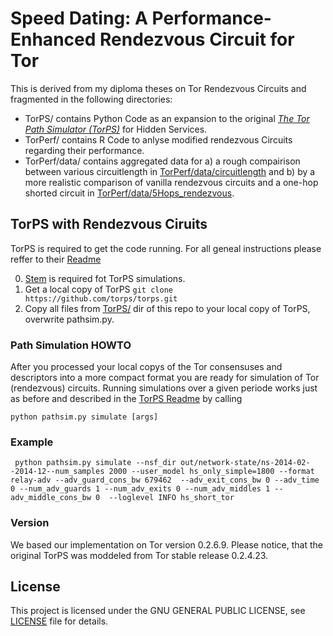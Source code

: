 # Speed Dating: A Performance-Enhanced Rendezvous Circuit for Tor
This is derived from my diploma theses on Tor Rendezvous Circuits and fragmented in the following directories:
 - TorPS/ contains Python Code as an expansion to the original *[The Tor Path Simulator (TorPS)](https://torps.github.io/)* for Hidden Services.
 - TorPerf/ contains R Code to anlyse modified rendezvous Circuits regarding their performance.
 - TorPerf/data/ contains aggregated data for a) a rough compairison between various circuitlength in [TorPerf/data/circuitlength](https://github.com/wedel/TorHS_SpeedDating/tree/master/torperf/data/circuitlength) and b) by a more realistic comparison of vanilla rendezvous circuits and a one-hop shorted circuit in [TorPerf/data/5Hops_rendezvous](https://github.com/wedel/TorHS_SpeedDating/tree/master/torperf/data/5Hops_rendezvous).
 

## TorPS with Rendezvous Ciruits
TorPS is required to get the code running. For all geneal instructions please reffer to their [Readme](https://github.com/torps/torps/blob/master/README.md)

0. [Stem](https://stem.torproject.org/) is required fot TorPS simulations. 
1. Get a local copy of TorPS `git clone https://github.com/torps/torps.git`
2. Copy all files from [TorPS/](https://github.com/wedel/TorHS_SpeedDating/tree/master/torps) dir of this repo to your local copy of TorPS, overwrite pathsim.py. 

### Path Simulation HOWTO
After you processed your local copys of the Tor consensuses and descriptors into a more compact format you are ready for simulation of Tor (rendezvous) circuits. Running simulations over a given periode works just as before and described in the [TorPS Readme](https://github.com/torps/torps/blob/master/README.md) by calling
<pre><code>python pathsim.py simulate [args] </pre></code>



### Example

<pre><code> python pathsim.py simulate --nsf_dir out/network-state/ns-2014-02--2014-12--num_samples 2000 --user_model hs_only_simple=1800 --format relay-adv --adv_guard_cons_bw 679462  --adv_exit_cons_bw 0 --adv_time 0 --num_adv_guards 1 --num_adv_exits 0 --num_adv_middles 1 --adv_middle_cons_bw 0  --loglevel INFO hs_short_tor</pre></code>
     
### Version
We based our implementation on Tor version 0.2.6.9. Please notice, that the original TorPS was moddeled from Tor stable release 0.2.4.23.

## License

This project is licensed under the GNU GENERAL PUBLIC LICENSE, see [LICENSE](LICENSE) file for details.
